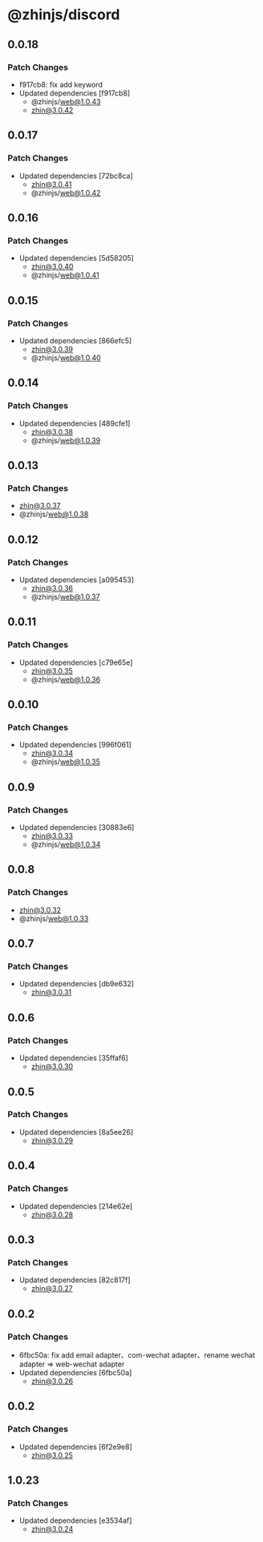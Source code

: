 # @zhinjs/discord

## 0.0.18

### Patch Changes

- f917cb8: fix add keyword
- Updated dependencies [f917cb8]
  - @zhinjs/web@1.0.43
  - zhin@3.0.42

## 0.0.17

### Patch Changes

- Updated dependencies [72bc8ca]
  - zhin@3.0.41
  - @zhinjs/web@1.0.42

## 0.0.16

### Patch Changes

- Updated dependencies [5d58205]
  - zhin@3.0.40
  - @zhinjs/web@1.0.41

## 0.0.15

### Patch Changes

- Updated dependencies [866efc5]
  - zhin@3.0.39
  - @zhinjs/web@1.0.40

## 0.0.14

### Patch Changes

- Updated dependencies [489cfe1]
  - zhin@3.0.38
  - @zhinjs/web@1.0.39

## 0.0.13

### Patch Changes

- zhin@3.0.37
- @zhinjs/web@1.0.38

## 0.0.12

### Patch Changes

- Updated dependencies [a095453]
  - zhin@3.0.36
  - @zhinjs/web@1.0.37

## 0.0.11

### Patch Changes

- Updated dependencies [c79e65e]
  - zhin@3.0.35
  - @zhinjs/web@1.0.36

## 0.0.10

### Patch Changes

- Updated dependencies [996f061]
  - zhin@3.0.34
  - @zhinjs/web@1.0.35

## 0.0.9

### Patch Changes

- Updated dependencies [30883e6]
  - zhin@3.0.33
  - @zhinjs/web@1.0.34

## 0.0.8

### Patch Changes

- zhin@3.0.32
- @zhinjs/web@1.0.33

## 0.0.7

### Patch Changes

- Updated dependencies [db9e632]
  - zhin@3.0.31

## 0.0.6

### Patch Changes

- Updated dependencies [35ffaf6]
  - zhin@3.0.30

## 0.0.5

### Patch Changes

- Updated dependencies [8a5ee26]
  - zhin@3.0.29

## 0.0.4

### Patch Changes

- Updated dependencies [214e62e]
  - zhin@3.0.28

## 0.0.3

### Patch Changes

- Updated dependencies [82c817f]
  - zhin@3.0.27

## 0.0.2

### Patch Changes

- 6fbc50a: fix add email adapter、com-wechat adapter、rename wechat adapter => web-wechat adapter
- Updated dependencies [6fbc50a]
  - zhin@3.0.26

## 0.0.2

### Patch Changes

- Updated dependencies [6f2e9e8]
  - zhin@3.0.25

## 1.0.23

### Patch Changes

- Updated dependencies [e3534af]
  - zhin@3.0.24
